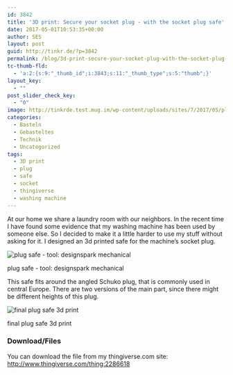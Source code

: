 ```yaml
---
id: 3842
title: '3D print: Secure your socket plug - with the socket plug safe'
date: 2017-05-01T10:53:35+00:00
author: SES
layout: post
guid: http://tinkr.de/?p=3842
permalink: /blog/3d-print-secure-your-socket-plug-with-the-socket-plug-safe/
tc-thumb-fld:
  - 'a:2:{s:9:"_thumb_id";i:3843;s:11:"_thumb_type";s:5:"thumb";}'
layout_key:
  - ""
post_slider_check_key:
  - "0"
image: http://tinkrde.test.mug.im/wp-content/uploads/sites/7/2017/05/plug-safe.jpg
categories:
  - Basteln
  - Gebasteltes
  - Technik
  - Uncategorized
tags:
  - 3D print
  - plug
  - safe
  - socket
  - thingiverse
  - washing machine
---
```

At our home we share a laundry room with our neighbors. In the recent time I have found some evidence that my washing machine has been used by someone else. So I decided to make it a little harder to use my stuff without asking for it. I designed an 3d printed safe for the machine&#8217;s socket plug.

<div id="attachment_3843" style="width: 616px" >
  <img aria-describedby="caption-attachment-3843" loading="lazy" src="/assets/2017/05/plug-safe.jpg" alt="plug safe - tool: designspark mechanical"    srcset="/assets/2017/05/plug-safe.jpg 606w, /assets/2017/05/plug-safe-300x201.jpg 300w" sizes="(max-width: 606px) 100vw, 606px" />

  <p id="caption-attachment-3843" >
    plug safe - tool: designspark mechanical
  </p>
</div>

This safe fits around the angled Schuko plug, that is commonly used in central Europe. There are two versions of the main part, since there might be different heights of this plug.

<div id="attachment_3844" style="width: 778px" >
  <img aria-describedby="caption-attachment-3844" loading="lazy" src="/assets/2017/05/plug-safe-COLLAGE-768x1024.jpg" alt="final plug safe 3d print"    srcset="/assets/2017/05/plug-safe-COLLAGE-768x1024.jpg 768w, /assets/2017/05/plug-safe-COLLAGE-225x300.jpg 225w, /assets/2017/05/plug-safe-COLLAGE.jpg 1535w" sizes="(max-width: 768px) 100vw, 768px" />

  <p id="caption-attachment-3844" >
    final plug safe 3d print
  </p>
</div>

### Download/Files

You can download the file from my thingiverse.com site: <http://www.thingiverse.com/thing:2286618>
